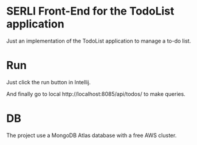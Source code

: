 # SERLI Front-End for the TodoList application

Just an implementation of the TodoList application to manage a to-do list.

# Run

Just click the run button in Intellij.


And finally go to local http://localhost:8085/api/todos/ to make queries.


# DB

The project use a MongoDB Atlas database with a free AWS cluster. 
